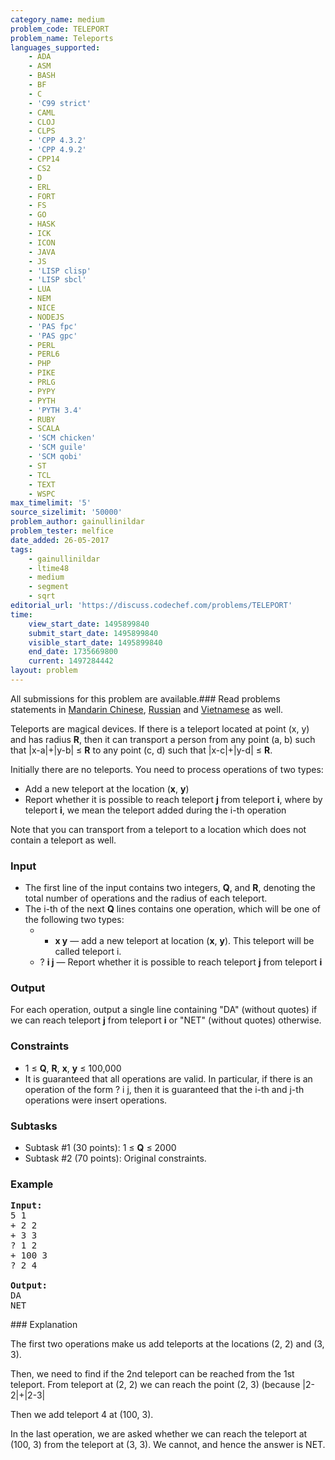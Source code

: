 ```yaml
---
category_name: medium
problem_code: TELEPORT
problem_name: Teleports
languages_supported:
    - ADA
    - ASM
    - BASH
    - BF
    - C
    - 'C99 strict'
    - CAML
    - CLOJ
    - CLPS
    - 'CPP 4.3.2'
    - 'CPP 4.9.2'
    - CPP14
    - CS2
    - D
    - ERL
    - FORT
    - FS
    - GO
    - HASK
    - ICK
    - ICON
    - JAVA
    - JS
    - 'LISP clisp'
    - 'LISP sbcl'
    - LUA
    - NEM
    - NICE
    - NODEJS
    - 'PAS fpc'
    - 'PAS gpc'
    - PERL
    - PERL6
    - PHP
    - PIKE
    - PRLG
    - PYPY
    - PYTH
    - 'PYTH 3.4'
    - RUBY
    - SCALA
    - 'SCM chicken'
    - 'SCM guile'
    - 'SCM qobi'
    - ST
    - TCL
    - TEXT
    - WSPC
max_timelimit: '5'
source_sizelimit: '50000'
problem_author: gainullinildar
problem_tester: melfice
date_added: 26-05-2017
tags:
    - gainullinildar
    - ltime48
    - medium
    - segment
    - sqrt
editorial_url: 'https://discuss.codechef.com/problems/TELEPORT'
time:
    view_start_date: 1495899840
    submit_start_date: 1495899840
    visible_start_date: 1495899840
    end_date: 1735669800
    current: 1497284442
layout: problem
---
```

All submissions for this problem are available.###  Read problems statements in [Mandarin Chinese](http://www.codechef.com/download/translated/LTIME48/mandarin/TELEPORT.pdf), [Russian](http://www.codechef.com/download/translated/LTIME48/russian/TELEPORT.pdf) and [Vietnamese](http://www.codechef.com/download/translated/LTIME48/vietnamese/TELEPORT.pdf) as well.

Teleports are magical devices. If there is a teleport located at point (x, y) and has radius **R**, then it can transport a person from any point (a, b) such that |x-a|+|y-b| ≤ **R** to any point (c, d) such that |x-c|+|y-d| ≤ **R**.

Initially there are no teleports. You need to process operations of two types:

- Add a new teleport at the location (**x**, **y**)
- Report whether it is possible to reach teleport **j** from teleport **i**, where by teleport **i**, we mean the teleport added during the i-th operation

Note that you can transport from a teleport to a location which does not contain a teleport as well.

### Input

- The first line of the input contains two integers, **Q**, and **R**, denoting the total number of operations and the radius of each teleport.
- The i-th of the next **Q** lines contains one operation, which will be one of the following two types: 
  - + **x y** — add a new teleport at location (**x**, **y**). This teleport will be called teleport i.
  - ? **i j** — Report whether it is possible to reach teleport **j** from teleport **i**

### Output

For each operation, output a single line containing "DA" (without quotes) if we can reach teleport **j** from teleport **i** or "NET" (without quotes) otherwise.

### Constraints

- 1 ≤ **Q**, **R**, **x**, **y** ≤ 100,000
- It is guaranteed that all operations are valid. In particular, if there is an operation of the form ? i j, then it is guaranteed that the i-th and j-th operations were insert operations.

### Subtasks

- Subtask #1 (30 points): 1 ≤ **Q** ≤ 2000
- Subtask #2 (70 points): Original constraints.

### Example

<pre><b>Input:</b>
5 1
+ 2 2
+ 3 3
? 1 2
+ 100 3
? 2 4

<b>Output:</b>
DA 
NET
</pre>### Explanation

The first two operations make us add teleports at the locations (2, 2) and (3, 3).

 Then, we need to find if the 2nd teleport can be reached from the 1st teleport. From teleport at (2, 2) we can reach the point (2, 3) (because |2-2|+|2-3|

 Then we add teleport 4 at (100, 3).

 In the last operation, we are asked whether we can reach the teleport at (100, 3) from the teleport at (3, 3). We cannot, and hence the answer is NET.
